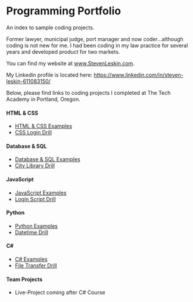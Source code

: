 # Programming Portfolio
An index to sample coding projects.

Former lawyer, municipal judge, port manager and now coder...although coding is not new for me. I had been coding in my law practice for several years and developed product for two markets. 

You can find my website at www.StevenLeskin.com.

My Linkedin profile is located here: https://www.linkedin.com/in/steven-leskin-611083150/

Below, please find links to coding projects I completed at The Tech Academy in Portland, Oregon.

#### HTML & CSS
* [HTML & CSS  Examples](./HTML-CSS)
* [CSS Login Drill](./HTML-CSS/CSS-Login-Drill)

#### Database & SQL
* [Database & SQL Examples](./Database-SQL)
* [City Library Drill](./Database-SQL/City-Library-Drill)

#### JavaScript
* [JavaScript Examples](./JavaScript)
* [Login Script Drill](./JavaScript/Login-Script-Drill)

#### Python
* [Python Examples](./Python)
* [Datetime Drill](./Python/Datetime-Drill)

#### C#  
* [C# Examples](./C-Sharp)
* [File Transfer Drill](./C-Sharp/File-Transfer-Drill)

#### Team Projects
* Live-Project coming after C# Course
